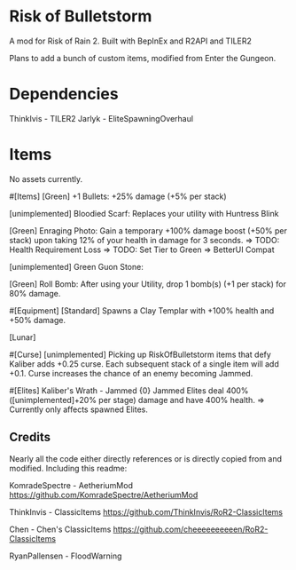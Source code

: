 # Risk of Bulletstorm

A mod for Risk of Rain 2. Built with BepInEx and R2API and TILER2

Plans to add a bunch of custom items, modified from Enter the Gungeon.

# Dependencies

ThinkIvis - TILER2
Jarlyk - EliteSpawningOverhaul

# Items
No assets currently.

#[Items]
[Green] +1 Bullets: +25% damage (+5% per stack)

[unimplemented] Bloodied Scarf: Replaces your utility with Huntress Blink

[Green] Enraging Photo: Gain a temporary +100% damage boost (+50% per stack) upon taking 12% of your health in damage for 3 seconds.
=> TODO: Health Requirement Loss
=> TODO: Set Tier to Green
=> BetterUI Compat

[unimplemented] Green Guon Stone: 

[Green] Roll Bomb: After using your Utility, drop 1 bomb(s) (+1 per stack) for 80% damage.

#[Equipment]
[Standard] Spawns a Clay Templar with +100% health and +50% damage. 

[Lunar]


#[Curse]
[unimplemented] Picking up RiskOfBulletstorm items that defy Kaliber adds +0.25 curse. Each subsequent stack of a single item will add +0.1.
Curse increases the chance of an enemy becoming Jammed.

#[Elites]
Kaliber's Wrath - Jammed {0}
Jammed Elites deal 400% ([unimplemented]+20% per stage) damage and have 400% health.
=> Currently only affects spawned Elites.


## Credits
Nearly all the code either directly references or is directly copied from and modified. Including this readme:

KomradeSpectre - AetheriumMod https://github.com/KomradeSpectre/AetheriumMod

ThinkInvis - ClassicItems https://github.com/ThinkInvis/RoR2-ClassicItems

Chen - Chen's ClassicItems https://github.com/cheeeeeeeeeen/RoR2-ClassicItems

RyanPallensen - FloodWarning 